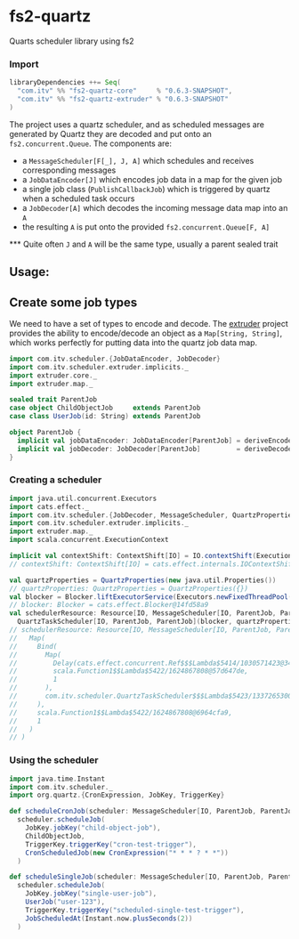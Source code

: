 # fs2-quartz
Quarts scheduler library using fs2

### Import
```scala
libraryDependencies ++= Seq(
  "com.itv" %% "fs2-quartz-core"     % "0.6.3-SNAPSHOT",
  "com.itv" %% "fs2-quartz-extruder" % "0.6.3-SNAPSHOT"
)
```

The project uses a quartz scheduler, and as scheduled messages are generated by Quartz they are
decoded and put onto an `fs2.concurrent.Queue`. The components are:
* a `MessageScheduler[F[_], J, A]` which schedules and receives corresponding messages
* a `JobDataEncoder[J]` which encodes job data in a map for the given job
* a single job class (`PublishCallbackJob`) which is triggered by quartz when a scheduled task occurs
* a `JobDecoder[A]` which decodes the incoming message data map into an `A`
* the resulting `A` is put onto the provided `fs2.concurrent.Queue[F, A]`

*** Quite often `J` and `A` will be the same type, usually a parent sealed trait

## Usage:

## Create some job types
We need to have a set of types to encode and decode.
The [extruder](https://janstenpickle.github.io/extruder/) project provides the ability to
encode/decode an object as a `Map[String, String]`, which works perfectly for 
putting data into the quartz job data map.
```scala
import com.itv.scheduler.{JobDataEncoder, JobDecoder}
import com.itv.scheduler.extruder.implicits._
import extruder.core._
import extruder.map._

sealed trait ParentJob
case object ChildObjectJob     extends ParentJob
case class UserJob(id: String) extends ParentJob

object ParentJob {
  implicit val jobDataEncoder: JobDataEncoder[ParentJob] = deriveEncoder[ParentJob]
  implicit val jobDecoder: JobDecoder[ParentJob]         = deriveDecoder[ParentJob]
}
```

### Creating a scheduler
```scala
import java.util.concurrent.Executors
import cats.effect._
import com.itv.scheduler.{JobDecoder, MessageScheduler, QuartzProperties, QuartzTaskScheduler}
import com.itv.scheduler.extruder.implicits._
import extruder.map._
import scala.concurrent.ExecutionContext

implicit val contextShift: ContextShift[IO] = IO.contextShift(ExecutionContext.global)
// contextShift: ContextShift[IO] = cats.effect.internals.IOContextShift@9d94316

val quartzProperties = QuartzProperties(new java.util.Properties())
// quartzProperties: QuartzProperties = QuartzProperties({})
val blocker = Blocker.liftExecutorService(Executors.newFixedThreadPool(8))
// blocker: Blocker = cats.effect.Blocker@14fd58a9
val schedulerResource: Resource[IO, MessageScheduler[IO, ParentJob, ParentJob]] =
  QuartzTaskScheduler[IO, ParentJob, ParentJob](blocker, quartzProperties)
// schedulerResource: Resource[IO, MessageScheduler[IO, ParentJob, ParentJob]] = Allocate(
//   Map(
//     Bind(
//       Map(
//         Delay(cats.effect.concurrent.Ref$$$Lambda$5414/1030571423@34dba820),
//         scala.Function1$$Lambda$5422/1624867808@57d647de,
//         1
//       ),
//       com.itv.scheduler.QuartzTaskScheduler$$$Lambda$5423/1337265300@430f7522
//     ),
//     scala.Function1$$Lambda$5422/1624867808@6964cfa9,
//     1
//   )
// )
```

### Using the scheduler
```scala
import java.time.Instant
import com.itv.scheduler._
import org.quartz.{CronExpression, JobKey, TriggerKey}

def scheduleCronJob(scheduler: MessageScheduler[IO, ParentJob, ParentJob]): IO[Option[Instant]] =
  scheduler.scheduleJob(
    JobKey.jobKey("child-object-job"),
    ChildObjectJob,
    TriggerKey.triggerKey("cron-test-trigger"),
    CronScheduledJob(new CronExpression("* * * ? * *"))
  )

def scheduleSingleJob(scheduler: MessageScheduler[IO, ParentJob, ParentJob]): IO[Option[Instant]] =
  scheduler.scheduleJob(
    JobKey.jobKey("single-user-job"),
    UserJob("user-123"),
    TriggerKey.triggerKey("scheduled-single-test-trigger"),
    JobScheduledAt(Instant.now.plusSeconds(2))
  )
```
